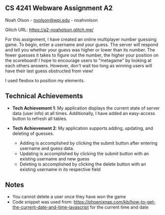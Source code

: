 ## CS 4241 Webware Assignment A2
Noah Olson - nvolson@wpi.edu - noahvolson

Glitch URL: https://a2-noaholson.glitch.me/

For this assignment, I have created an online multiplayer 
number guessing game. To begin, enter a username and your 
guess. The server will respond and tell you whether your
guess was higher or lower than its number. The fewer guesses 
it takes to figure out the number, the higher your position 
on the scoreboard! I hope to encourage users to "metagame" by
looking at each others answers. However, don't wait too long
as winning users will have their last guess obstructed from view!

I used flexbox to position my elements. 

## Technical Achievements
- **Tech Achievement 1**: My application displays the current
 state of server data (user info) 
 at all times. Additionally, I have added an easy-access 
 button to refresh all tables.

- **Tech Achievement 2**: My application supports adding, updating,
and deleting of guesses. 
    - Adding is accomplished by clicking the submit
    button after entering username and guess data. 
    - Updating is accomplished by clicking the submit button with
    an existing username and new guess
    - Deleting is accomplished by clicking the delete button with an
    existing username in its respective field
    
## Notes
- You cannot delete a user once they have won the game
- Code snippet was used from: https://phoenixnap.com/kb/how-to-get-the-current-date-and-time-javascript
for the current time and date
